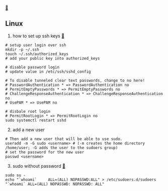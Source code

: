 [:house_with_garden:](../../index.md)

Linux
-

1. how to set up ssh keys [:door:](https://linuxize.com/post/how-to-set-up-ssh-keys-on-debian-10/)

```shell
# setup user login over ssh
mkdir -p ~/.ssh
touch ~/.ssh/authorized_keys
# add your public key into authorized_keys 

# disable password login
# update value in /etc/ssh/sshd_config

# To disable tunneled clear text passwords, change to no here!
# PasswordAuthentication * => PasswordAuthentication no
# PermitEmptyPasswords * => PermitEmptyPasswords no
# ChallengeResponseAuthentication * => ChallengeResponseAuthentication no
# UsePAM * => UsePAM no

# disbale root login
# PermitRootLogin * => PermitRootLogin no
sudo systemctl restart sshd
```

2. add a new user
```shell
# Then add a new user that will be able to use sudo.
useradd -m -G sudo <username> # (-m creates the home directory /home/user; -G adds the user to the sudoers group)
# set the password for the new user
passwd <username>
```
3. sudo without password [:door:](https://bingozb.github.io/views/default/58.html#%E8%A7%A3%E5%86%B3)

```shell
sudo su -
echo "`whoami`     ALL=(ALL) NOPASSWD:ALL" > /etc/sudoers.d/sudoers
"`whoami` ALL=(ALL) NOPASSWD: NOPASSWD: ALL"
```